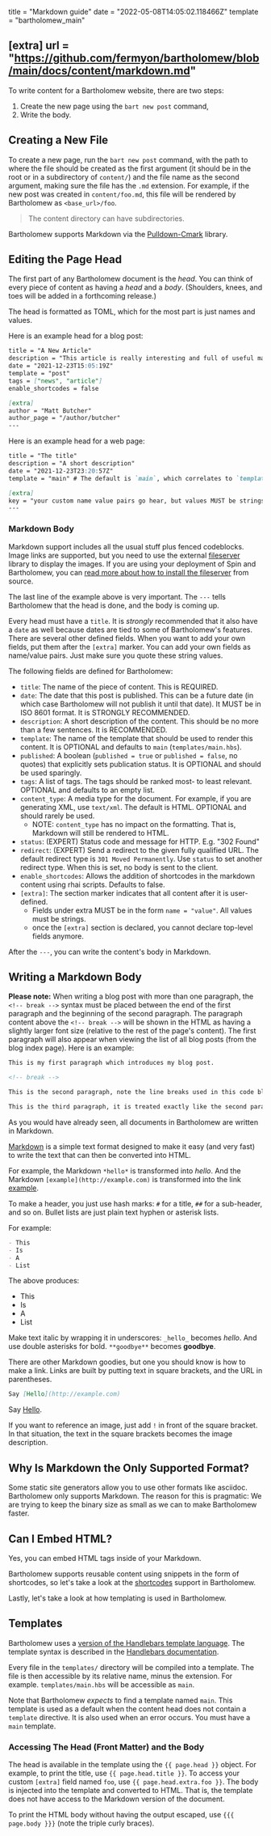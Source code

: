 title = "Markdown guide"
date = "2022-05-08T14:05:02.118466Z"
template = "bartholomew_main"

[extra]
url = "https://github.com/fermyon/bartholomew/blob/main/docs/content/markdown.md"
---

To write content for a Bartholomew website, there are two steps:

1. Create the new page using the `bart new post` command,
2. Write the body.

## Creating a New File

To create a new page, run the `bart new post` command, with the path to where
the file should be created as the first argument (it should be in the root or in
a subdirectory of `content/`) and the file name as the second argument, making
sure the file has the `.md` extension.
For example, if the new post was created in `content/foo.md`, this file will be
rendered by Bartholomew as `<base_url>/foo`.

> The content directory can have subdirectories.

Bartholomew supports Markdown via the [Pulldown-Cmark](https://crates.io/crates/pulldown_cmark) library.

## Editing the Page Head

The first part of any Bartholomew document is the _head_. You can think of every piece of content as having a _head_ and a _body_. (Shoulders, knees, and toes will be added in a forthcoming release.)

The head is formatted as TOML, which for the most part is just names and values.

Here is an example head for a blog post:

```markdown
title = "A New Article"
description = "This article is really interesting and full of useful material."
date = "2021-12-23T15:05:19Z"
template = "post"
tags = ["news", "article"]
enable_shortcodes = false

[extra]
author = "Matt Butcher"
author_page = "/author/butcher"
---
```

Here is an example head for a web page:

```markdown
title = "The title"
description = "A short description"
date = "2021-12-23T23:20:57Z"
template = "main" # The default is `main`, which correlates to `templates/main.hbs`

[extra]
key = "your custom name value pairs go hear, but values MUST be strings"
---
```

### Markdown Body

Markdown support includes all the usual stuff plus fenced codeblocks. Image links are
supported, but you need to use the external [fileserver](https://github.com/fermyon/spin-fileserver)
library to display the images. If you are using your deployment of Spin and Bartholomew, you can [read more about how to install the fileserver](https://bartholomew.fermyon.dev/contributing) from source.

The last line of the example above is very important. The `---` tells Bartholomew that the head is done, and the body is coming up.

Every head must have a `title`. It is _strongly_ recommended that it also have a `date` as well because dates are tied to some of Bartholomew's features. There are several other defined fields. When you want to add your own fields, put them after the `[extra]` marker.
You can add your own fields as name/value pairs. Just make sure you quote these string values.

The following fields are defined for Bartholomew:

- `title`: The name of the piece of content. This is REQUIRED.
- `date`: The date that this post is published. This can be a future date (in which case Bartholomew will not publish it until that date). It MUST be in ISO 8601 format. It is STRONGLY RECOMMENDED.
- `description`: A short description of the content. This should be no more than a few sentences. It is RECOMMENDED.
- `template`: The name of the template that should be used to render this content. It is OPTIONAL and defaults to `main` (`templates/main.hbs`).
- `published`: A boolean (`published = true` or `published = false`, no quotes) that explicitly sets publication status. It is OPTIONAL and should be used sparingly.
- `tags`: A list of tags. The tags should be ranked most- to least relevant. OPTIONAL and defaults to an empty list.
- `content_type`: A media type for the document. For example, if you are generating XML, use `text/xml`. The default is HTML. OPTIONAL and should rarely be used.
    - NOTE: `content_type` has no impact on the formatting. That is, Markdown will still be rendered to HTML.
- `status`: (EXPERT) Status code and message for HTTP. E.g. "302 Found"
- `redirect`: (EXPERT) Send a redirect to the given fully qualified URL. The default redirect type is `301 Moved Permanently`. Use `status` to set another redirect type. When this is set, no body is sent to the client.
- `enable_shortcodes`: Allows the addition of shortcodes in the markdown content using rhai scripts. Defaults to false.
- `[extra]`: The section marker indicates that all content after it is user-defined.
    - Fields under extra MUST be in the form `name = "value"`. All values must be strings.
    - once the `[extra]` section is declared, you cannot declare top-level fields anymore.

After the `---`, you can write the content's body in Markdown.

## Writing a Markdown Body

**Please note:** When writing a blog post with more than one paragraph, the `<!-- break -->` syntax must be placed between the end of the first paragraph and the beginning of the second paragraph. The paragraph content above the `<!-- break -->` will be shown in the HTML as having a slightly larger font size (relative to the rest of the page's content). The first paragraph will also appear when viewing the list of all blog posts (from the blog index page). Here is an example:

```markdown
This is my first paragraph which introduces my blog post.

<!-- break -->

This is the second paragraph, note the line breaks used in this code block example.

This is the third paragraph, it is treated exactly like the second paragraph.
```

As you would have already seen, all documents in Bartholomew are written in Markdown.

[Markdown](https://www.markdownguide.org/) is a simple text format designed to make it easy (and very fast) to write the text that can then be converted into HTML.

For example, the Markdown `*hello*` is transformed into *hello*. And the Markdown `[example](http://example.com)` is transformed into the link [example](http://example.com).

To make a header, you just use hash marks: `#` for a title, `##` for a sub-header, and so on. Bullet lists are just plain text hyphen or asterisk lists.

For example:

```markdown
- This
- Is
- A
- List
```

The above produces:

- This
- Is
- A
- List

Make text italic by wrapping it in underscores: `_hello_` becomes _hello_. And use double asterisks for bold. `**goodbye**` becomes **goodbye**.

There are other Markdown goodies, but one you should know is how to make a link. Links are built by putting text in square brackets, and the URL in parentheses.

```markdown
Say [Hello](http://example.com)
```

Say [Hello](http://example.com).

If you want to reference an image, just add `!` in front of the square bracket. In that situation, the text in the square brackets becomes the image description.

## Why Is Markdown the Only Supported Format?

Some static site generators allow you to use other formats like asciidoc. Bartholomew only supports Markdown. The reason for this is pragmatic: We are trying to keep the binary size as small as we can to make Bartholomew faster.

## Can I Embed HTML?

Yes, you can embed HTML tags inside of your Markdown.

Bartholomew supports reusable content using snippets in the form of shortcodes, so let's take a look at the [shortcodes](/shortcodes) support in Bartholomew.

Lastly, let's take a look at how templating is used in Bartholomew.

## Templates

Bartholomew uses a [version of the Handlebars template language](https://crates.io/crates/handlebars).
The template syntax is described in the [Handlebars documentation](https://handlebarsjs.com/).

Every file in the `templates/` directory will be compiled into a template. The file is then accessible by its relative name, minus the extension. For example. `templates/main.hbs` will be accessible as `main`.

Note that Bartholomew _expects_ to find a template named `main`. This template is used as a default when the content head does not contain a `template` directive. It is also used when an error occurs. You must have a `main` template.

### Accessing The Head (Front Matter) and the Body

The head is available in the template using the `{{ page.head }}` object. For example, to print the title, use `{{ page.head.title }}`. To access your custom `[extra]` field named `foo`, use `{{ page.head.extra.foo }}`. The body is injected into the template and converted to HTML. That is, the template does not have access to the Markdown version of the document.

To print the HTML body without having the output escaped, use `{{{ page.body }}}` (note the triple curly braces).

